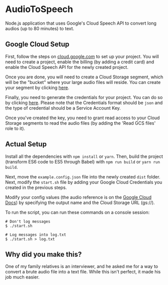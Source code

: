 # AudioToSpeech
Node.js application that uses Google's Cloud Speech API to convert long audios (up to 80 minutes) to text.

## Google Cloud Setup

First, follow the steps on [cloud.google.com](https://cloud.google.com/speech/docs/getting-started) to set up your project. You will need to create a project, enable the billing (by adding a credit card) and enable the Cloud Speech API for the newly created project.

Once you are done, you will need to create a Cloud Storage segment, which will be the "bucket" where your large audio files will reside. You can create your segment by clicking [here](https://console.cloud.google.com/storage?_ga=1.35831520.1931673077.1494011931).

Finally, you need to generate the credentials for your project. You can do so by clicking [here](https://console.cloud.google.com/apis/credentials). Please note that the Credentials format should be `json` and the type of credential should be a Service Account Key.

Once you've created the key, you need to grant read access to your Cloud Storage segments to read the audio files (by adding the 'Read GCS files' role to it).

## Actual Setup
Install all the dependencies with `npm install` or `yarn`. Then, build the project (transform ES6 code to ES5 through Babel) with `npm run build` or `yarn run build`.

Next, move the `example.config.json` file into the newly created `dist` folder. Next, modify the `start.sh` file by adding your Google Cloud Credentials you created in the previous steps.

Modify your config values (the audio reference is on the [Google Cloud Docs](https://cloud.google.com/speech/reference/rest/v1/RecognitionConfig)) by specifying the output name and the Cloud Storage URL (gs://).

To run the script, you can run these commands on a console session:

```shell
# Don't log messages
$ ./start.sh

# Log messages into log.txt
$ ./start.sh > log.txt
```

## Why did you make this?
One of my family relatives is an interviewer, and he asked me for a way to convert a brute audio file into a text file. While this isn't perfect, it made his job much easier.